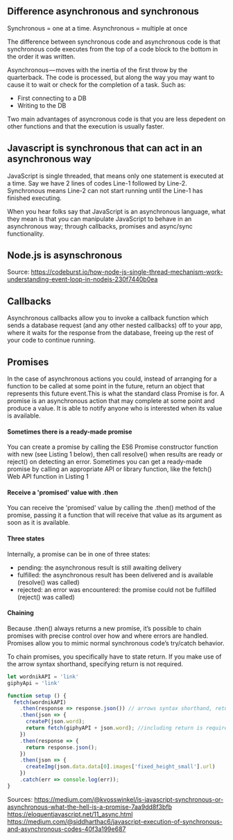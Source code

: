 ## Difference asynchronous and synchronous 
Synchronous = one at a time.
Asynchronous = multiple at once

The difference between synchronous code and asynchronous code is that synchronous code executes from the top of a code block to the bottom in the order it was written. 

Asynchronous — moves with the inertia of the first throw by the quarterback. The code is processed, but along the way you may want to cause it to wait or check for the completion of a task. Such as:
- First connecting to a DB
- Writing to the DB

Two main advantages of asyncronous code is that you are less depedent on other functions and that the execution is usually faster.

## Javascript is synchronous that can act in an asynchronous way
JavaScript is single threaded, that means only one statement is executed at a time. Say we have 2 lines of codes Line-1 followed by Line-2. Synchronous means Line-2 can not start running until the Line-1 has finished executing.
 
When you hear folks say that JavaScript is an asynchronous language, what they mean is that you can manipulate JavaScript to behave in an asynchronous way; through callbacks, promises and async/sync functionality. 

## Node.js is asynschronous
Source: https://codeburst.io/how-node-js-single-thread-mechanism-work-understanding-event-loop-in-nodejs-230f7440b0ea

## Callbacks 
Asynchronous callbacks allow you to invoke a callback function which sends a database request (and any other nested callbacks) off to your app, where it waits for the response from the database, freeing up the rest of your code to continue running.

## Promises
In the case of asynchronous actions you could, instead of arranging for a function to be called at some point in the future, return an object that represents this future event.This is what the standard class Promise is for. A promise is an asynchronous action that may complete at some point and produce a value. It is able to notify anyone who is interested when its value is available.

#### Sometimes there is a ready-made promise
You can create a promise by calling the ES6 Promise constructor function with new (see Listing 1 below), then call resolve() when results are ready or reject() on detecting an error. Sometimes you can get a ready-made promise by calling an appropriate API or library function, like the fetch() Web API function in Listing 1

#### Receive a 'promised' value with .then
You can receive the 'promised' value by calling the .then() method of the promise, passing it a function that will receive that value as its argument as soon as it is available.

#### Three states
Internally, a promise can be in one of three states:
- pending: the asynchronous result is still awaiting delivery
- fulfilled: the asynchronous result has been delivered and is available (resolve() was called)
- rejected: an error was encountered: the promise could not be fulfilled (reject() was called)

#### Chaining
Because .then() always returns a new promise, it’s possible to chain promises with precise control over how and where errors are handled. Promises allow you to mimic normal synchronous code’s try/catch behavior. 

To chain promises, you specifically have to state return. If you make use of the arrow syntax shorthand, specifying return is not required. 

```javascript
let wordnikAPI = 'link'
giphyApi = 'link'

function setup () {
  fetch(wordnikAPI)
    .then(response => response.json()) // arrows syntax shorthand, return is not required
    .then(json => {
      createP(json.word);
      return fetch(giphyAPI + json.word); //including return is required
    })
    .then(response => {
      return response.json();
    })
    .then(json => {
      createImg(json.data.data[0].images['fixed_height_small'].url)
    })
    .catch(err => console.log(err));
}
```

Sources:
https://medium.com/@kvosswinkel/is-javascript-synchronous-or-asynchronous-what-the-hell-is-a-promise-7aa9dd8f3bfb
https://eloquentjavascript.net/11_async.html
https://medium.com/@siddharthac6/javascript-execution-of-synchronous-and-asynchronous-codes-40f3a199e687
